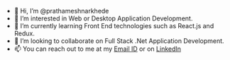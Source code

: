 - 👋 Hi, I’m @prathameshnarkhede
- 👀 I’m interested in Web or Desktop Application Development.
- 🌱 I’m currently learning Front End technologies such as React.js and Redux.
- 💞️ I’m looking to collaborate on Full Stack .Net Application Development.
- 📫 You can reach out to me at my [Email ID](mailto:prathameshnarkhede@gmail.com) or on [LinkedIn](https://www.linkedin.com/in/prathameshnarkhede)

<!---
prathameshnarkhede/prathameshnarkhede is a ✨ special ✨ repository because its `README.md` (this file) appears on your GitHub profile.
You can click the Preview link to take a look at your changes.
--->

